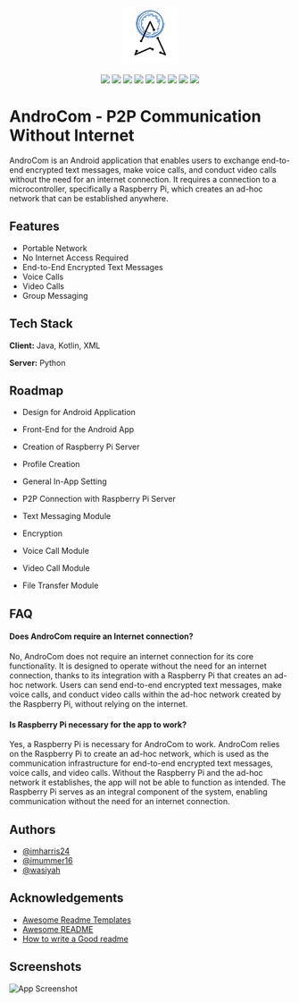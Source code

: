 <div align='center'>
    <img src='https://raw.githubusercontent.com/imharris24/AndroCom/main/Images/AndroCom%20Logo%20Circle%20Icon.png' width='100'>
</div>

<br>

<div align="center">
    <img src="https://img.shields.io/github/languages/count/imharris24/AndroCom?label=Languages&style=for-the-badge">
    <img src="https://img.shields.io/github/languages/top/imharris24/AndroCom?style=for-the-badge">
    <img src="https://img.shields.io/github/repo-size/imharris24/AndroCom?style=for-the-badge">
    <img src="https://img.shields.io/github/issues/imharris24/AndroCom?style=for-the-badge">
    <img src="https://img.shields.io/github/issues-pr-closed/imharris24/AndroCom?style=for-the-badge">
    <img src="https://img.shields.io/github/license/imharris24/AndroCom?style=for-the-badge">
    <img src="https://img.shields.io/github/forks/imharris24/AndroCom?style=for-the-badge">
    <img src="https://img.shields.io/github/stars/imharris24/AndroCom?style=for-the-badge">
    <img src="https://img.shields.io/github/last-commit/imharris24/AndroCom?style=for-the-badge">
</div>

# AndroCom - P2P Communication Without Internet

AndroCom is an Android application that enables users to exchange end-to-end encrypted text messages, make voice calls, and conduct video calls without the need for an internet connection. It requires a connection to a microcontroller, specifically a Raspberry Pi, which creates an ad-hoc network that can be established anywhere.


## Features

- Portable Network
- No Internet Access Required
- End-to-End Encrypted Text Messages
- Voice Calls
- Video Calls
- Group Messaging


## Tech Stack

**Client:** Java, Kotlin, XML

**Server:** Python


## Roadmap

- Design for Android Application

- Front-End for the Android App

- Creation of Raspberry Pi Server

- Profile Creation

- General In-App Setting

- P2P Connection with Raspberry Pi Server

- Text Messaging Module

- Encryption

- Voice Call Module

- Video Call Module

- File Transfer Module

## FAQ

#### Does AndroCom require an Internet connection?

No, AndroCom does not require an internet connection for its core functionality. It is designed to operate without the need for an internet connection, thanks to its integration with a Raspberry Pi that creates an ad-hoc network. Users can send end-to-end encrypted text messages, make voice calls, and conduct video calls within the ad-hoc network created by the Raspberry Pi, without relying on the internet.

#### Is Raspberry Pi necessary for the app to work?

Yes, a Raspberry Pi is necessary for AndroCom to work. AndroCom relies on the Raspberry Pi to create an ad-hoc network, which is used as the communication infrastructure for end-to-end encrypted text messages, voice calls, and video calls. Without the Raspberry Pi and the ad-hoc network it establishes, the app will not be able to function as intended. The Raspberry Pi serves as an integral component of the system, enabling communication without the need for an internet connection.


## Authors

- [@imharris24](https://www.github.com/imharris24)
- [@imummer16](https://www.github.com/imumer16)
- [@wasiyah](https://github.com/wasiyah)




## Acknowledgements

 - [Awesome Readme Templates](https://awesomeopensource.com/project/elangosundar/awesome-README-templates)
 - [Awesome README](https://github.com/matiassingers/awesome-readme)
 - [How to write a Good readme](https://bulldogjob.com/news/449-how-to-write-a-good-readme-for-your-github-project)



## Screenshots

![App Screenshot](https://via.placeholder.com/468x300?text=App+Screenshot+Here)

